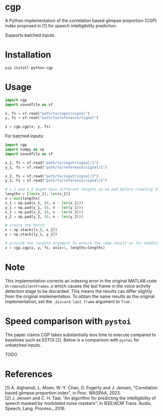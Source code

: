 # cgp

A Python implementation of the correlation based glimpse proportion (CGP) index proposed in [1] for speech intelligibility prediction.

Supports batched inputs.

# Installation

```
pip install python-cgp
```

# Usage

```python
import cgp
import soundfile as sf

x, fs = sf.read("path/to/input/signal")
y, fs = sf.read("path/to/reference/signal")

z = cgp.cgp(x, y, fs)
```

For batched inputs:
```python
import cgp
import numpy as np
import soundfile as sf

x_1, fs = sf.read("path/to/input/signal/1")
y_1, fs = sf.read("path/to/reference/signal/1")

x_2, fs = sf.read("path/to/input/signal/2")
y_2, fs = sf.read("path/to/reference/signal/2")

# x_1 and x_2 might have different lengths so we pad before creating the batch
lengths = [len(x_1), len(x_2)]
n = max(lengths)
x_1 = np.pad(x_1, (0, n - len(x_1)))
y_1 = np.pad(y_1, (0, n - len(y_1)))
x_2 = np.pad(x_2, (0, n - len(x_2)))
y_2 = np.pad(y_2, (0, n - len(y_2)))

# create the batch
x = np.stack([x_1, x_2])
y = np.stack([y_1, y_2])

# provide the lengths argument to ensure the same result as for unbatched processing
z = cgp.cgp(x, y, fs, axis=1, lengths=lengths)
```

# Note

This implementation corrects an indexing error in the original MATLAB code in `removeSilentFrames.m` which causes the last frame in the voice activity detection stage to be discarded.
This means the results can differ slightly from the original implementation.
To obtain the same results as the original implementation, set the `_discard_last_frame` argument to `True`.

# Speed comparison with `pystoi`

The paper claims CGP takes substantially less time to execute compared to baselines such as ESTOI [2].
Below is a comparison with `pystoi` for unbatched inputs.

TODO

# References

[1] A. Alghamdi, L. Moen, W.-Y. Chan, D. Fogerty and J. Jensen, "Correlation based glimpse proportion index", in Proc. WASPAA, 2023.\
[2] J. Jensen and C. H. Taal, "An algorithm for predicting the intelligibility of speech masked by modulated noise maskers", in IEEE/ACM Trans. Audio, Speech, Lang. Process., 2016.
